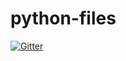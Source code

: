 # python-files

[![Gitter](https://badges.gitter.im/Join%20Chat.svg)](https://gitter.im/resbaz/python-files?utm_source=badge&utm_medium=badge&utm_campaign=pr-badge&utm_content=badge)